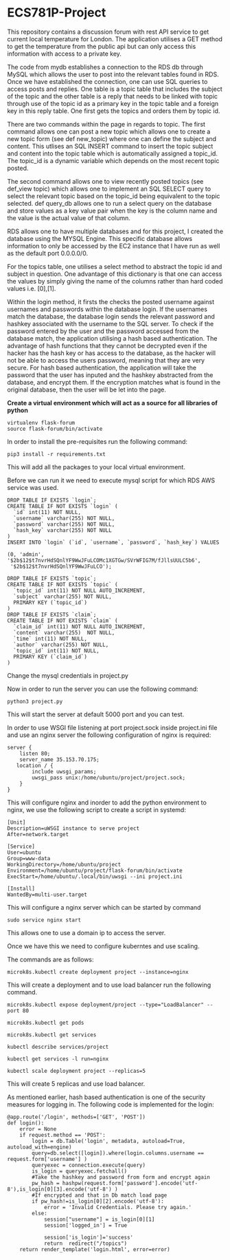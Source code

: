 # ECS781P-Project

This repository contains a discussion forum with rest API service to get current local temperature for London. The application utilises a GET method to get the temperature from the public api but can only access this information with access to a private key.

The code from mydb establishes a connection to the RDS db through MySQL which allows the user to post into the relevant tables found in RDS. Once we have established the connection, one can use SQL queries to access posts and replies. One table is a topic table that includes the subject of the topic and the other table is a reply that needs to be linked with topic through use of the topic id as a primary key in the topic table and a foreign key in this reply table. One first gets the topics and orders them by topic id.

There are two commands within the page in regards to topic. The first command allows one can post a new topic which allows one to create a new topic form (see def new_topic) where one can define the subject and content. This utlises an SQL INSERT command to insert the topic subject and content into the topic table which is automatically assigned a topic_id. The topic_id is a dynamic variable which depends on the most recent topic posted.

The second command allows one to view recently posted topics (see def_view topic) which allows one to implement an SQL SELECT query to select the relevant topic based on the topic_id being equivalent to the topic selected. def query_db allows one to run a select query on the database and store values as a key value pair when the key is the column name and the value is the actual value of that column.

RDS allows one to have multiple databases and for this project, I created the database using the MYSQL Engine. This specific database allows information to only be accessed by the EC2 instance that I have run as well as the default port 0.0.0.0/0.

For the topics table, one utilises a select method to abstract the topic id and subject in question. One advantage of this dictionary is that one can access the values by simply giving the name of the columns rather than hard coded values i.e. [0],[1].

Within the login method, it firsts the checks the posted username against usernames and passwords within the database login. If the usernames match the database, the database login sends the relevant password and hashkey associated with the username to the SQL server. To check if the password entered by the user and the password accessed from the database match, the application utilising a hash based authentication. The advantage of hash functions that they cannot be decrypted even if the hacker has the hash key or has access to the database, as the hacker will not be able to access the users password, meaning that they are very secure. For hash based authentication, the application will take the password that the user has inputed and the hashkey abstracted from the database, and encrypt them. If the encryption matches what is found in the original database, then the user will be let into the page.


**Create a virtual environment which will act as a source for all libraries of python**

```
virtualenv flask-forum
source flask-forum/bin/activate
```

In order to install the pre-requisites run the following command:
```
pip3 install -r requirements.txt
```

This will add all the packages to your local virtual environment.

Before we can run it we need to execute mysql script for which RDS AWS service was used.

```
DROP TABLE IF EXISTS `login`;
CREATE TABLE IF NOT EXISTS `login` (
  `id` int(11) NOT NULL,
  `username` varchar(255) NOT NULL,
  `password` varchar(255) NOT NULL,
  `hash_key` varchar(255) NOT NULL
) 
INSERT INTO `login` (`id`, `username`, `password`, `hash_key`) VALUES

(0, 'admin', '$2b$12$t7nvrHdSQnlYF9WwJFuLCOMc1XGTGw/SVrWFIG7M/fJllsUULC5b6', 
 '$2b$12$t7nvrHdSQnlYF9WwJFuLCO');

DROP TABLE IF EXISTS `topic`;
CREATE TABLE IF NOT EXISTS `topic` (
  `topic_id` int(11) NOT NULL AUTO_INCREMENT,
  `subject` varchar(255) NOT NULL,
  PRIMARY KEY (`topic_id`)
) 
DROP TABLE IF EXISTS `claim`;
CREATE TABLE IF NOT EXISTS `claim` (
  `claim_id` int(11) NOT NULL AUTO_INCREMENT,
  `content` varchar(255)  NOT NULL,
  `time` int(11) NOT NULL,
  `author` varchar(255) NOT NULL,
  `topic_id` int(11) NOT NULL,
  PRIMARY KEY (`claim_id`)
)
```
Change the mysql credentials in project.py

Now in order to run the server you can use the following command:
```
python3 project.py
```
This will start the server at default 5000 port and you can test.

In order to use WSGI file listening at port project.sock inside project.ini file and use an nginx server the following configuration of nginx is required:
```
server {
    listen 80;
    server_name 35.153.70.175;
   location / {
        include uwsgi_params;
        uwsgi_pass unix:/home/ubuntu/project/project.sock;
    }
}
```
This will configure nginx and inorder to add the python environment to nginx, we use the following script to create a script in  systemd:

```
[Unit]
Description=uWSGI instance to serve project
After=network.target

[Service]
User=ubuntu
Group=www-data
WorkingDirectory=/home/ubuntu/project
Environment=/home/ubuntu/project/flask-forum/bin/activate
ExecStart=/home/ubuntu/.local/bin/uwsgi --ini project.ini

[Install]
WantedBy=multi-user.target
```

This will configure a nginx server which can be started by command
```
sudo service nginx start
```
This allows one to use a domain ip to access the server.

Once we have this we need to configure kuberntes and use scaling.

The commands are as follows:
```
microk8s.kubectl create deployment project --instance=nginx
```
This will create a deployment and to use load balancer run the following command.
```
microk8s.kubectl expose deployment/project --type="LoadBalancer" --port 80

microk8s.kubectl get pods

microk8s.kubectl get services

kubectl describe services/project

kubectl get services -l run=nginx

kubectl scale deployment project --replicas=5
```
This will create 5 replicas and use load balancer.

As mentioned earlier, hash based authentication is one of the security measures for logging in. The following code is implemented for the login:

```
@app.route('/login', methods=['GET', 'POST'])
def login():
    error = None
    if request.method == 'POST':
        login = db.Table('login', metadata, autoload=True, autoload_with=engine)
        query=db.select([login]).where(login.columns.username == request.form['username'] )
        queryexec = connection.execute(query)
        is_login = queryexec.fetchall()        
        #Take the hashkey and password from form and encrypt again
        pw_hash = hashpw(request.form['password'].encode('utf-8'),is_login[0][3].encode('utf-8') )
        #If encrypted and that in Db match load page
        if pw_hash!=is_login[0][2].encode('utf-8'):
            error = 'Invalid Credentials. Please try again.'
        else:
            session["username"] = is_login[0][1] 
            session['logged_in'] = True

            session['is_login']='success'
            return  redirect("/topics")
    return render_template('login.html', error=error)
```

